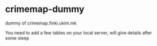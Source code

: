 crimemap-dummy
==============

dummy of crimemap.finki.ukim.mk

You need to add a few tables on your local server, will give details after some sleep
